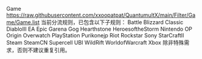 Game
https://raw.githubusercontent.com/xxoopatpat/QuantumultX/main/Filter/Game/Game.list
当前分流规则，已包含以下子规则：
Battle
Blizzard
Classic
DiabloIII
EA
Epic
Garena
Gog
Hearthstone
HeroesoftheStorm
Nintendo
OP
Origin
Overwatch
PlayStation
Purikonejp
Riot
Rockstar
Sony
StarCraftII
Steam
SteamCN
Supercell
UBI
WildRift
WorldofWarcraft
Xbox
除非特殊需求，否则不建议重复引用。
